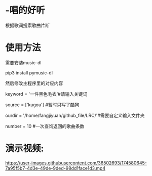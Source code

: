 # -唱的好听
根据歌词搜索歌曲片断

# 使用方法
需要安装music-dl 

pip3 install pymusic-dl

然后修改主程序里的对应内容

keyword = '一件黑色毛衣'#请输入关键词

source = ['kugou'] #暂时只写了酷狗

ourdir = '/home/fangjiyuan/github_file/LRC/'#需要自定义输入文件夹

number = 10 #一次查询返回的歌曲条数

# 演示视频:
https://user-images.githubusercontent.com/36502693/174580645-7a95f5b7-4d3e-49de-9ded-98dd1face1d3.mp4

